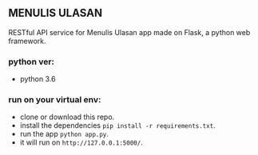 ## MENULIS ULASAN

RESTful API service for Menulis Ulasan app made on Flask, a python web framework.

### python ver:

- python 3.6

### run on your virtual env:

- clone or download this repo.
- install the dependencies `pip install -r requirements.txt`.
- run the app `python app.py`.
- it will run on `http://127.0.0.1:5000/`.